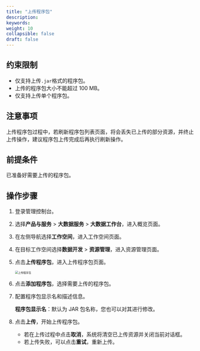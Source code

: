 ```yaml
---
title: "上传程序包"
description: 
keywords: 
weight: 10
collapsible: false
draft: false
---
```




## 约束限制

- 仅支持上传`.jar`格式的程序包。
- 上传的程序包大小不能超过 100 MB。
- 仅支持上传单个程序包。

## 注意事项

上传程序包过程中，若刷新程序包列表页面，将会丢失已上传的部分资源，并终止上传操作，建议程序包上传完成后再执行刷新操作。

## 前提条件

已准备好需要上传的程序包。

## 操作步骤

1. 登录管理控制台。
2. 选择**产品与服务** > **大数据服务** > **大数据工作台**，进入概览页面。
3. 在左侧导航选择**工作空间**，进入工作空间页面。
4. 在目标工作空间选择**数据开发** > **资源管理**，进入资源管理页面。
5. 点击**上传程序包**，进入上传程序包页面。
   
   <img src="/bigdata/dataomnis/_images/upload_procedure.png" alt="上传程序包" style="zoom:50%;" />

6. 点击**添加程序包**，选择需要上传的程序包。
7. 配置程序包显示名和描述信息。
   
   **程序包显示名**：默认为 JAR 包名称，您也可以对其进行修改。

8. 点击**上传**，开始上传程序包。
   
   - 若在上传过程中点击**取消**，系统将清空已上传资源并关闭当前对话框。
   - 若上传失败，可以点击**重试**，重新上传。